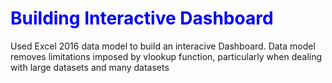 <html>
<body>
<h1 style="color:blue;"> Building Interactive Dashboard </h1>
<p>Used Excel 2016 data model to build an interacive Dashboard.
Data model removes limitations imposed by vlookup function, particularly when dealing
with large datasets and many datasets  </p>

</body>

</html>
